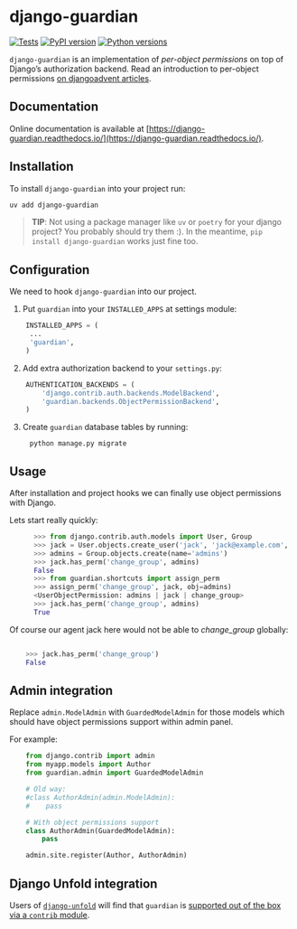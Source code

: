 # django-guardian

[![Tests](https://github.com/django-guardian/django-guardian/workflows/Tests/badge.svg?branch=devel)](https://github.com/django-guardian/django-guardian/actions/workflows/tests.yml)
[![PyPI version](https://img.shields.io/pypi/v/django-guardian.svg)](https://pypi.python.org/pypi/django-guardian)
[![Python versions](https://img.shields.io/pypi/pyversions/django-guardian.svg)](https://pypi.python.org/pypi/django-guardian)

`django-guardian` is an implementation of _per-object permissions_ on top
of Django’s authorization backend. Read an introduction to per-object permissions [on djangoadvent articles](https://github.com/djangoadvent/djangoadvent-articles/blob/master/1.2/06_object-permissions.rst).

## Documentation

Online documentation is available at [https://django-guardian.readthedocs.io/](https://django-guardian.readthedocs.io/).


## Installation

To install `django-guardian` into your project run:

```bash
uv add django-guardian
```
> **TIP**: Not using a package manager like `uv` or `poetry` for your django project? You probably should try them :). In the meantime, `pip install django-guardian` works just fine too.


## Configuration

We need to hook `django-guardian` into our project.

1. Put `guardian` into your `INSTALLED_APPS` at settings module:

```python
    INSTALLED_APPS = (
     ...
     'guardian',
    )
```

2. Add extra authorization backend to your `settings.py`:

```py
    AUTHENTICATION_BACKENDS = (
        'django.contrib.auth.backends.ModelBackend',
        'guardian.backends.ObjectPermissionBackend',
    )
```

3. Create `guardian` database tables by running:

```
     python manage.py migrate
```

## Usage

After installation and project hooks we can finally use object permissions
with Django.

Lets start really quickly:

```py
      >>> from django.contrib.auth.models import User, Group
      >>> jack = User.objects.create_user('jack', 'jack@example.com', 'topsecretagentjack')
      >>> admins = Group.objects.create(name='admins')
      >>> jack.has_perm('change_group', admins)
      False
      >>> from guardian.shortcuts import assign_perm
      >>> assign_perm('change_group', jack, obj=admins)
      <UserObjectPermission: admins | jack | change_group>
      >>> jack.has_perm('change_group', admins)
      True
```

Of course our agent jack here would not be able to _change_group_ globally:

```py

    >>> jack.has_perm('change_group')
    False
```

## Admin integration

Replace `admin.ModelAdmin` with `GuardedModelAdmin` for those models
which should have object permissions support within admin panel.

For example:

```py
    from django.contrib import admin
    from myapp.models import Author
    from guardian.admin import GuardedModelAdmin

    # Old way:
    #class AuthorAdmin(admin.ModelAdmin):
    #    pass

    # With object permissions support
    class AuthorAdmin(GuardedModelAdmin):
        pass

    admin.site.register(Author, AuthorAdmin)
```

## Django Unfold integration

Users of [`django-unfold`](https://unfoldadmin.com/) will find that `guardian` is [supported out of the box via a `contrib` module](https://unfoldadmin.com/docs/integrations/django-guardian/).
